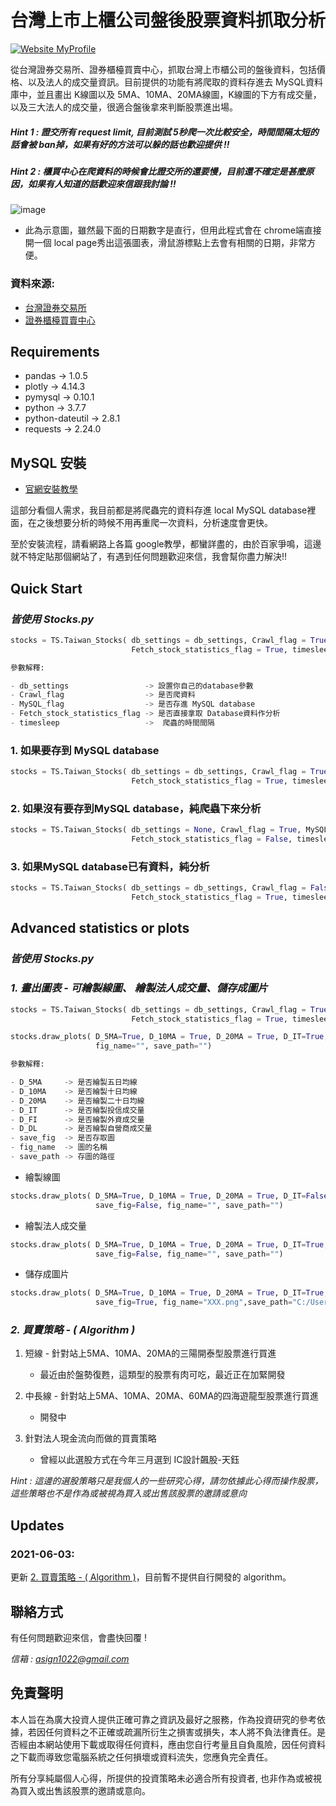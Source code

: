 # 台灣上市上櫃公司盤後股票資料抓取分析

[![Website MyProfile](https://img.shields.io/website/http/huggingface.co/transformers/index.html.svg?down_color=red&down_message=offline&up_message=online)](https://github.com/smalldan1022)


從台灣證券交易所、證券櫃檯買賣中心，抓取台灣上市櫃公司的盤後資料，包括價格、以及法人的成交量資訊。目前提供的功能有將爬取的資料存進去 MySQL資料庫中，並且畫出 K線圖以及 5MA、10MA、20MA線圖，K線圖的下方有成交量，以及三大法人的成交量，很適合盤後拿來判斷股票進出場。

##### *Hint 1 : 證交所有 request limit, 目前測試 5秒爬一次比較安全，時間間隔太短的話會被 ban掉，如果有好的方法可以躲的話也歡迎提供 !!*
##### *Hint 2 : 櫃買中心在爬資料的時候會比證交所的還要慢，目前還不確定是甚麼原因，如果有人知道的話歡迎來信跟我討論 !!*



![image](https://github.com/smalldan1022/Taiwan-Stocks/blob/main/pictures/Stocks.png)

* 此為示意圖，雖然最下面的日期數字是直行，但用此程式會在 chrome端直接開一個 local page秀出這張圖表，滑鼠游標點上去會有相關的日期，非常方便。


### 資料來源:

* [台灣證券交易所](https://www.twse.com.tw/zh/)
* [證券櫃檯買賣中心](https://www.tpex.org.tw/web/index.php?l=zh-tw)


## Requirements

* pandas             -> 1.0.5  
* plotly             -> 4.14.3
* pymysql            -> 0.10.1
* python             -> 3.7.7
* python-dateutil    -> 2.8.1
* requests           -> 2.24.0 

## MySQL 安裝


* [官網安裝教學](https://dev.mysql.com/doc/mysql-installation-excerpt/5.7/en/)
  
這部分看個人需求，我目前都是將爬蟲完的資料存進 local MySQL database裡面，在之後想要分析的時候不用再重爬一次資料，分析速度會更快。


至於安裝流程，請看網路上各篇 google教學，都蠻詳盡的，由於百家爭鳴，這邊就不特定貼那個網站了，有遇到任何問題歡迎來信，我會幫你盡力解決!!



## Quick Start

### *皆使用 Stocks.py*

``` python
stocks = TS.Taiwan_Stocks( db_settings = db_settings, Crawl_flag = True, MySQL_flag = True, 
                           Fetch_stock_statistics_flag = True, timesleep = 5)

參數解釋:

- db_settings                 -> 設置你自己的database參數
- Crawl_flag                  -> 是否爬資料 
- MySQL_flag                  -> 是否存進 MySQL database 
- Fetch_stock_statistics_flag -> 是否直接拿取 Database資料作分析
- timesleep                   ->  爬蟲的時間間隔

```

### 1.  如果要存到 MySQL database

``` python
stocks = TS.Taiwan_Stocks( db_settings = db_settings, Crawl_flag = True, MySQL_flag = True, 
                           Fetch_stock_statistics_flag = True, timesleep = 5)
```

### 2. 如果沒有要存到MySQL database，純爬蟲下來分析

``` python
stocks = TS.Taiwan_Stocks( db_settings = None, Crawl_flag = True, MySQL_flag = False, 
                           Fetch_stock_statistics_flag = False, timesleep = 5)
```
### 3. 如果MySQL database已有資料，純分析

``` python
stocks = TS.Taiwan_Stocks( db_settings = db_settings, Crawl_flag = False, MySQL_flag = False, 
                           Fetch_stock_statistics_flag = True, timesleep = 5)
```

## Advanced statistics or plots

### *皆使用 Stocks.py*
### *1. 畫出圖表 - 可繪製線圖、 繪製法人成交量、儲存成圖片*

```python
stocks = TS.Taiwan_Stocks( db_settings = db_settings, Crawl_flag = True, MySQL_flag = True, 
                           Fetch_stock_statistics_flag = True, timesleep = 5)

stocks.draw_plots( D_5MA=True, D_10MA = True, D_20MA = True, D_IT=True, D_FI=True, D_DL=True, save_fig=False, 
                   fig_name="", save_path="")

參數解釋:

- D_5MA     -> 是否繪製五日均線
- D_10MA    -> 是否繪製十日均線
- D_20MA    -> 是否繪製二十日均線 
- D_IT      -> 是否繪製投信成交量
- D_FI      -> 是否繪製外資成交量
- D_DL      -> 是否繪製自營商成交量
- save_fig  -> 是否存取圖
- fig_name  -> 圖的名稱
- save_path -> 存圖的路徑
```

* 繪製線圖
```python
stocks.draw_plots( D_5MA=True, D_10MA = True, D_20MA = True, D_IT=False, D_FI=False, D_DL=False, 
                   save_fig=False, fig_name="", save_path="")

```

* 繪製法人成交量
```python
stocks.draw_plots( D_5MA=True, D_10MA = True, D_20MA = True, D_IT=True, D_FI=True, D_DL=True, 
                   save_fig=False, fig_name="", save_path="")

```

* 儲存成圖片
```python
stocks.draw_plots( D_5MA=True, D_10MA = True, D_20MA = True, D_IT=True, D_FI=True, D_DL=True, 
                   save_fig=True, fig_name="XXX.png",save_path="C:/Users/GitHub_projects/Side_project_1.stocks")

```
### *2. 買賣策略 - ( Algorithm )*


 1. 短線 - 針對站上5MA、10MA、20MA的三陽開泰型股票進行買進
    * 最近由於盤勢復甦，這類型的股票有肉可吃，最近正在加緊開發

 2. 中長線 - 針對站上5MA、10MA、20MA、60MA的四海遊龍型股票進行買進
    * 開發中

 3. 針對法人現金流向而做的買賣策略 
    * 曾經以此選股方式在今年三月選到 IC設計飆股-天鈺


*Hint : 這邊的選股策略只是我個人的一些研究心得，請勿依據此心得而操作股票，這些策略也不是作為或被視為買入或出售該股票的邀請或意向* 


## Updates

### 2021-06-03: 
更新 [2. 買賣策略 - ( Algorithm )](#2-買賣策略----algorithm-)，目前暫不提供自行開發的 algorithm。


## 聯絡方式

有任何問題歡迎來信，會盡快回覆 !

*信箱 : asign1022@gmail.com*

## 免責聲明

本人旨在為廣大投資人提供正確可靠之資訊及最好之服務，作為投資研究的參考依據，若因任何資料之不正確或疏漏所衍生之損害或損失，本人將不負法律責任。是否經由本網站使用下載或取得任何資料，應由您自行考量且自負風險，因任何資料之下載而導致您電腦系統之任何損壞或資料流失，您應負完全責任。

所有分享純屬個人心得，所提供的投資策略未必適合所有投資者, 也非作為或被視為買入或出售該股票的邀請或意向。



